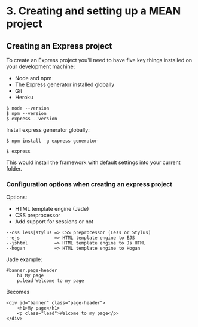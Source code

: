 # 3. Creating and setting up a MEAN project

## Creating an Express project

To create an Express project you'll need to have five key things installed on your
development machine:

* Node and npm
* The Express generator installed globally
* Git
* Heroku

```
$ node --version
$ npm --version
$ express --version
```

Install express generator globally:

```
$ npm install -g express-generator
```

```
$ express
```

This would install the framework with default settings into your current folder.

### Configuration options when creating an express project

Options:

* HTML template engine (Jade)
* CSS preprocessor
* Add support for sessions or not

```
--css less|stylus => CSS preprocessor (Less or Stylus)
--ejs             => HTML template engine to EJS
--jshtml          => HTML template engine to Js HTML
--hogan           => HTML template engine to Hogan
```

Jade example:

```
#banner.page-header
    h1 My page
    p.lead Welcome to my page
```

Becomes

```
<div id="banner" class="page-header">
    <h1>My page</h1>
    <p class="lead">Welcome to my page</p>
</div>
```
